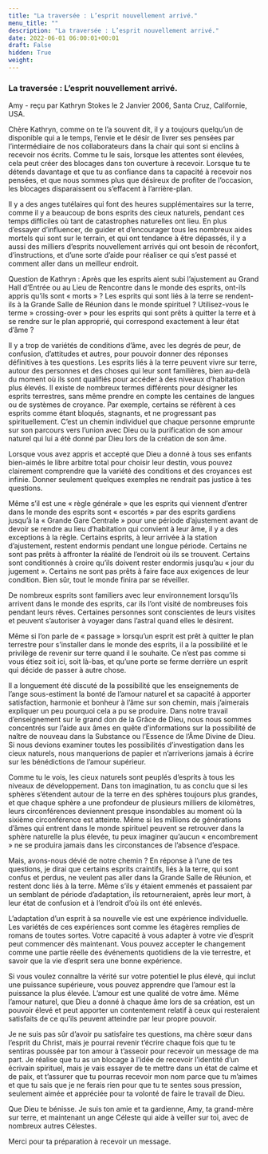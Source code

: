 ```yaml
---
title: "La traversée : L’esprit nouvellement arrivé."
menu_title: ""
description: "La traversée : L’esprit nouvellement arrivé."
date: 2022-06-01 06:00:01+00:01
draft: False
hidden: True
weight:
---
```

### La traversée : L’esprit nouvellement arrivé.

Amy - reçu par Kathryn Stokes le 2 Janvier 2006, Santa Cruz, Californie, USA.

Chère Kathryn, comme on te l’a souvent dit, il y a toujours quelqu’un de disponible qui a le temps, l’envie et le désir de livrer ses pensées par l’intermédiaire de nos collaborateurs dans la chair qui sont si enclins à recevoir nos écrits. Comme tu le sais, lorsque les attentes sont élevées, cela peut créer des blocages dans ton ouverture à recevoir. Lorsque tu te détends davantage et que tu as confiance dans ta capacité à recevoir nos pensées, et que nous sommes plus que désireux de profiter de l’occasion, les blocages disparaissent ou s’effacent à l’arrière-plan.

Il y a des anges tutélaires qui font des heures supplémentaires sur la terre, comme il y a beaucoup de bons esprits des cieux naturels, pendant ces temps difficiles où tant de catastrophes naturelles ont lieu. En plus d’essayer d’influencer, de guider et d’encourager tous les nombreux aides mortels qui sont sur le terrain, et qui ont tendance à être dépassés, il y a aussi des milliers d’esprits nouvellement arrivés qui ont besoin de réconfort, d’instructions, et d’une sorte d’aide pour réaliser ce qui s’est passé et comment aller dans un meilleur endroit.

Question de Kathryn : Après que les esprits aient subi l’ajustement au Grand Hall d’Entrée ou au Lieu de Rencontre dans le monde des esprits, ont-ils appris qu’ils sont « morts » ? Les esprits qui sont liés à la terre se rendent-ils à la Grande Salle de Réunion dans le monde spirituel ? Utilisez-vous le terme  » crossing-over  » pour les esprits qui sont prêts à quitter la terre et à se rendre sur le plan approprié, qui correspond exactement à leur état d’âme ?

Il y a trop de variétés de conditions d’âme, avec les degrés de peur, de confusion, d’attitudes et autres, pour pouvoir donner des réponses définitives à tes questions. Les esprits liés à la terre peuvent vivre sur terre, autour des personnes et des choses qui leur sont familières, bien au-delà du moment où ils sont qualifiés pour accéder à des niveaux d’habitation plus élevés. Il existe de nombreux termes différents pour désigner les esprits terrestres, sans même prendre en compte les centaines de langues ou de systèmes de croyance. Par exemple, certains se réfèrent à ces esprits comme étant bloqués, stagnants, et ne progressant pas spirituellement. C’est un chemin individuel que chaque personne emprunte sur son parcours vers l’union avec Dieu ou la purification de son amour naturel qui lui a été donné par Dieu lors de la création de son âme.

Lorsque vous avez appris et accepté que Dieu a donné à tous ses enfants bien-aimés le libre arbitre total pour choisir leur destin, vous pouvez clairement comprendre que la variété des conditions et des croyances est infinie. Donner seulement quelques exemples ne rendrait pas justice à tes questions.

Même s’il est une « règle générale » que les esprits qui viennent d’entrer dans le monde des esprits sont « escortés » par des esprits gardiens jusqu’à la « Grande Gare Centrale » pour une période d’ajustement avant de devoir se rendre au lieu d’habitation qui convient à leur âme, il y a des exceptions à la règle. Certains esprits, à leur arrivée à la station d’ajustement, restent endormis pendant une longue période. Certains ne sont pas prêts à affronter la réalité de l’endroit où ils se trouvent. Certains sont conditionnés à croire qu’ils doivent rester endormis jusqu’au « jour du jugement ». Certains ne sont pas prêts à faire face aux exigences de leur condition. Bien sûr, tout le monde finira par se réveiller.

De nombreux esprits sont familiers avec leur environnement lorsqu’ils arrivent dans le monde des esprits, car ils l’ont visité de nombreuses fois pendant leurs rêves. Certaines personnes sont conscientes de leurs visites et peuvent s’autoriser à voyager dans l’astral quand elles le désirent.

Même si l’on parle de « passage » lorsqu’un esprit est prêt à quitter le plan terrestre pour s’installer dans le monde des esprits, il a la possibilité et le privilège de revenir sur terre quand il le souhaite. Ce n’est pas comme si vous étiez soit ici, soit là-bas, et qu’une porte se ferme derrière un esprit qui décide de passer à autre chose.

Il a longuement été discuté de la possibilité que les enseignements de l’ange sous-estiment la bonté de l’amour naturel et sa capacité à apporter satisfaction, harmonie et bonheur à l’âme sur son chemin, mais j’aimerais expliquer un peu pourquoi cela a pu se produire. Dans notre travail d’enseignement sur le grand don de la Grâce de Dieu, nous nous sommes concentrés sur l’aide aux âmes en quête d’informations sur la possibilité de naître de nouveau dans la Substance ou l’Essence de l’Âme Divine de Dieu. Si nous devions examiner toutes les possibilités d’investigation dans les cieux naturels, nous manquerions de papier et n’arriverions jamais à écrire sur les bénédictions de l’amour supérieur.

Comme tu le vois, les cieux naturels sont peuplés d’esprits à tous les niveaux de développement. Dans ton imagination, tu as conclu que si les sphères s’étendent autour de la terre en des sphères toujours plus grandes, et que chaque sphère a une profondeur de plusieurs milliers de kilomètres, leurs circonférences deviennent presque insondables au moment où la sixième circonférence est atteinte. Même si les millions de générations d’âmes qui entrent dans le monde spirituel peuvent se retrouver dans la sphère naturelle la plus élevée, tu peux imaginer qu’aucun « encombrement » ne se produira jamais dans les circonstances de l’absence d’espace.

Mais, avons-nous dévié de notre chemin ? En réponse à l’une de tes questions, je dirai que certains esprits craintifs, liés à la terre, qui sont confus et perdus, ne veulent pas aller dans la Grande Salle de Réunion, et restent donc liés à la terre. Même s’ils y étaient emmenés et passaient par un semblant de période d’adaptation, ils retourneraient, après leur mort, à leur état de confusion et à l’endroit d’où ils ont été enlevés.

L’adaptation d’un esprit à sa nouvelle vie est une expérience individuelle. Les variétés de ces expériences sont comme les étagères remplies de romans de toutes sortes. Votre capacité à vous adapter à votre vie d’esprit peut commencer dès maintenant. Vous pouvez accepter le changement comme une partie réelle des événements quotidiens de la vie terrestre, et savoir que la vie d’esprit sera une bonne expérience.

Si vous voulez connaître la vérité sur votre potentiel le plus élevé, qui inclut une puissance supérieure, vous pouvez apprendre que l’amour est la puissance la plus élevée. L’amour est une qualité de votre âme. Même l’amour naturel, que Dieu a donné à chaque âme lors de sa création, est un pouvoir élevé et peut apporter un contentement relatif à ceux qui resteraient satisfaits de ce qu’ils peuvent atteindre par leur propre pouvoir.

Je ne suis pas sûr d’avoir pu satisfaire tes questions, ma chère sœur dans l’esprit du Christ, mais je pourrai revenir t’écrire chaque fois que tu te sentiras poussée par ton amour à t’asseoir pour recevoir un message de ma part. Je réalise que tu as un blocage à l’idée de recevoir l’identité d’un écrivain spirituel, mais je vais essayer de te mettre dans un état de calme et de paix, et t’assurer que tu pourras recevoir mon nom parce que tu m’aimes et que tu sais que je ne ferais rien pour que tu te sentes sous pression, seulement aimée et appréciée pour ta volonté de faire le travail de Dieu.

Que Dieu te bénisse. Je suis ton amie et ta gardienne, Amy, ta grand-mère sur terre, et maintenant un ange Céleste qui aide à veiller sur toi, avec de nombreux autres Célestes.

Merci pour ta préparation à recevoir un message.